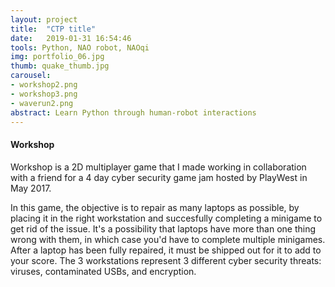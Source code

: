 ```yaml
---
layout: project
title:  "CTP title"
date:   2019-01-31 16:54:46
tools: Python, NAO robot, NAOqi
img: portfolio_06.jpg
thumb: quake_thumb.jpg
carousel:
- workshop2.png
- workshop3.png
- waverun2.png
abstract: Learn Python through human-robot interactions
---
```

#### Workshop
Workshop is a 2D multiplayer game that I made working in collaboration with a friend for a 4 day cyber security game jam hosted by PlayWest in May 2017.

In this game, the objective is to repair as many laptops as possible, by placing it in the right workstation and succesfully completing a minigame to get rid of the issue. It's a possibility that laptops have more than one thing wrong with them, in which case you'd have to complete multiple minigames.
After a laptop has been fully repaired, it must be shipped out for it to add to your score.
The 3 workstations represent 3 different cyber security threats: viruses, contaminated USBs, and encryption.
